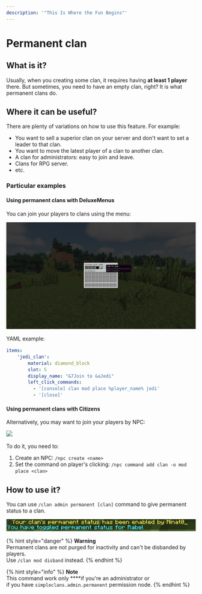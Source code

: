 ```yaml
---
description: '"This Is Where the Fun Begins"'
---
```


# Permanent clan

## What is it?

Usually, when you creating some clan, it requires having **at least 1 player** there. But sometimes, you need to have an empty clan, right? It is what permanent clans do.

## Where it can be useful?

There are plenty of variations on how to use this feature. For example:

* You want to sell a superior clan on your server and don't want to set a leader to that clan.
* You want to move the latest player of a clan to another clan.
* A clan for administrators: easy to join and leave.
* Clans for RPG server.
* etc.

### Particular examples

#### Using permanent clans with DeluxeMenus

You can join your players to clans using the menu:

![Joining menu](../.gitbook/assets/2021-08-30_17.58.13.png)

YAML example:

```yaml
items:
    'jedi_clan':
        material: diamond_block
        slot: 5
        display_name: "&7Join to &aJedi"
        left_click_commands:
          - '[console] clan mod place %player_name% jedi'
          - '[close]' 
```

#### Using permanent clans with Citizens

Alternatively, you may want to join your players by NPC:

![](../.gitbook/assets/2021-08-30_18.09.22.png)

To do it, you need to:

1. Create an NPC: `/npc create <name>`
2. Set the command on player's clicking: `/npc command add clan -o mod place <clan>`

## How to use it?

You can use `/clan admin permanent [clan]` command to give permanent status to a clan.

![After executing the command to some clan](../.gitbook/assets/izobrazhenie%20%282%29.png)

{% hint style="danger" %}
**Warning**  
Permanent clans are not purged for inactivity and can't be disbanded by players.   
Use `/clan mod disband` instead.
{% endhint %}

{% hint style="info" %}
**Note**  
This command work only ****if you're an administrator or   
if you have `simpleclans.admin.permanent` permission node.
{% endhint %}



